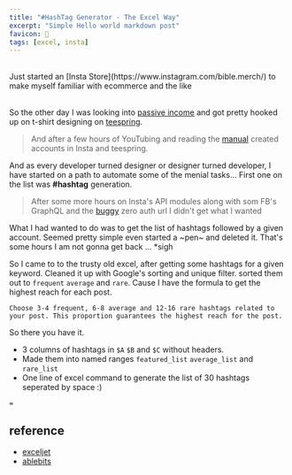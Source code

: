 ```yaml
---
title: "#HashTag Generator - The Excel Way"
excerpt: "Simple Hello world markdown post"
favicon: 👋
tags: [excel, insta]
---
```


<br>
<div class="msg info">
Just started an [Insta Store](https://www.instagram.com/bible.merch/) to make myself familiar with ecommerce and the like 
</div>
<br>

So the other day I was looking into [passive income](https://www.youtube.com/user/gottfried09) and got pretty hooked up on t-shirt designing on [teespring](https://teespring.com/).

> And after a few hours of YouTubing and reading the [manual](https://community.teespring.com/training-center/promoting-with-instagram/) created accounts in Insta and teespring.

And as every developer turned designer or designer turned developer, I have started on a path to automate some of the menial tasks... First one on the list was **#hashtag** generation. 

> After some more hours on Insta's API modules along with som FB's GraphQL and the [buggy](https://www.instagram.com/steffin_codes/?__a=1) zero auth url I didn't get what I wanted


What I had wanted to do was to get the list of hashtags followed by a given account. Seemed pretty simple even started a ~pen~ and deleted it. That's some hours I am not gonna get back ... *sigh 

So I came to to the trusty old excel, after getting some hashtags for a given keyword. Cleaned it up with Google's sorting and unique filter. sorted them out to `frequent` `average` and `rare`. Cause I have the formula to get the highest reach for each post.

```
Choose 3-4 frequent, 6-8 average and 12-16 rare hashtags related to your post. This proportion guarantees the highest reach for the post.
```

So there you have it. 
- 3 columns of hashtags in `$A` `$B` and `$C` without headers. 
- Made them into named ranges `featured_list` `average_list` and `rare_list` 
- One line of excel command to generate the list of 30 hashtags seperated by space :)

```
= 
```

## reference
- [exceljet](https://exceljet.net/formula/random-value-from-list-or-table)
- [ablebits](https://www.ablebits.com/office-addins-blog/2018/01/31/excel-random-selection-random-sample/)